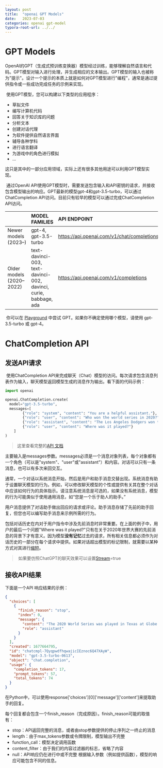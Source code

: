 ```yaml
---
layout: post
title:  "openai GPT Models"
date:   2023-07-03
categories: openai gpt-model	
typora-root-url: ../../
---
```


# GPT Models

​	OpenAI的GPT（生成式预训练变换器）模型经过训练，能够理解自然语言和代码。GPT模型对输入进行处理，并生成相应的文本输出。GPT模型的输入也被称为"提示"。设计一个提示的本质上就是如何对GPT模型进行"编程"，通常是通过提供指令或一些成功完成任务的示例来实现。

​	使用GPT模型，您可以构建以下类型的应用程序：

- 草拟文件 
- 编写计算机代码
- 回答关于知识库的问题 
- 分析文本
- 创建对话代理 
- 为软件提供自然语言界面 
- 辅导各种学科 
- 进行语言翻译 
- 为游戏中的角色进行模拟 
- ...

这只是其中的一部分应用领域，实际上还有很多其他用途可以利用GPT模型实现。



​	通过OpenAI API使用GPT模型时，需要发送包含输入和API密钥的请求，并接收包含模型输出的响应。GPT最新的模型gpt-4和gpt-3.5-turbo，可以通过ChatCompletion API访问。目前只有较早的模型可以通过完成ChatCompletion API访问。

|                          | MODEL FAMILIES                                               | API ENDPOINT                               |
| :----------------------- | :----------------------------------------------------------- | :----------------------------------------- |
| Newer models (2023–)     | gpt-4, gpt-3.5-turbo                                         | https://api.openai.com/v1/chat/completions |
| Older models (2020–2022) | text-davinci-003, text-davinci-002, davinci, curie, babbage, ada | https://api.openai.com/v1/completions      |

​	你可以在 [Playground](https://platform.openai.com/playground?mode=chat) 中尝试 GPT。如果你不确定使用哪个模型，请使用 gpt-3.5-turbo 或 gpt-4。

# ChatCompletion API

## 发送API请求	

​	使用ChatCompletion API来完成聊天（Chat）模型的访问。每次请求包含消息列表作为输入，聊天模型返回模型生成的消息作为输出。看下面的代码示例：

```python
import openai

openai.ChatCompletion.create(
  model="gpt-3.5-turbo",
  messages=[
        {"role": "system", "content": "You are a helpful assistant."},
        {"role": "user", "content": "Who won the world series in 2020?"},
        {"role": "assistant", "content": "The Los Angeles Dodgers won the World Series in 2020."},
        {"role": "user", "content": "Where was it played?"}
    ]
)
```

> 这里查看完整的[API 文档](https://platform.openai.com/docs/api-reference/chat)

​	主要输入是messages参数。messages必须是一个消息对象列表，每个对象都有一个角色（可以是"system"、"user"或"assistant"）和内容。对话可以只有一条消息，也可以有多次来回交互。

​	通常，一个对话以系统消息开始，然后是用户和助手消息交替出现。系统消息有助于设置聊天模型的行为。例如，可以修改聊天模型的个性或提供有关其在整个对话中应该如何行为的具体指示。请注意系统消息是可选的，如果没有系统消息，模型的行为可能类似于使用通用消息，如“您是一个乐于助人的助手。”

​	用户消息提供了对话助手做出回应的请求或评论。助手消息存储了先前的助手回复，但您也可以编写助手消息来示例所需的行为。

​	包括对话历史在内对于用户指令中涉及先前消息时非常重要。在上面的例子中，用户的最后一个问题"Where was it played?"只有在关于2020年世界大赛的先前消息的背景下才有意义。因为模型**没有记忆**过去的请求，所有相关信息都必须作为对话历史的一部分在每个请求中提供。如果对话超出模型的标记限制，就需要以某种方式对其进行[缩短](https://platform.openai.com/docs/guides/gpt-best-practices/tactic-for-dialogue-applications-that-require-very-long-conversations-summarize-or-filter-previous-dialogue)。

> ​	如果要仿照ChatGPT的聊天效果可以设置[Stream](https://platform.openai.com/docs/api-reference/chat/create#chat/create-stream)=true

## 接收API结果

下面是一个API 响应结果的示例：

```json
{
  "choices": [
    {
      "finish_reason": "stop",
      "index": 0,
      "message": {
        "content": "The 2020 World Series was played in Texas at Globe Life Field in Arlington.",
        "role": "assistant"
      }
    }
  ],
  "created": 1677664795,
  "id": "chatcmpl-7QyqpwdfhqwajicIEznoc6Q47XAyW",
  "model": "gpt-3.5-turbo-0613",
  "object": "chat.completion",
  "usage": {
    "completion_tokens": 17,
    "prompt_tokens": 57,
    "total_tokens": 74
  }
}
```

在Python中，可以使用response\['choices']\[0]\['message']['content']来提取助手的回复。

每个回复都会包含一个finish_reason（完成原因）。finish_reason可能的取值有：

- stop：API返回完整的消息，或者由stop参数提供的停止序列之一终止的消息 
- length：由于max_tokens参数或令牌限制，模型输出不完整 
- function_call：模型决定调用函数 
- content_filter：由于我们的内容过滤器的标志，省略了内容
- null：API响应仍在进行中或不完整 根据输入参数（例如提供函数），模型的响应可能包含不同的信息。

